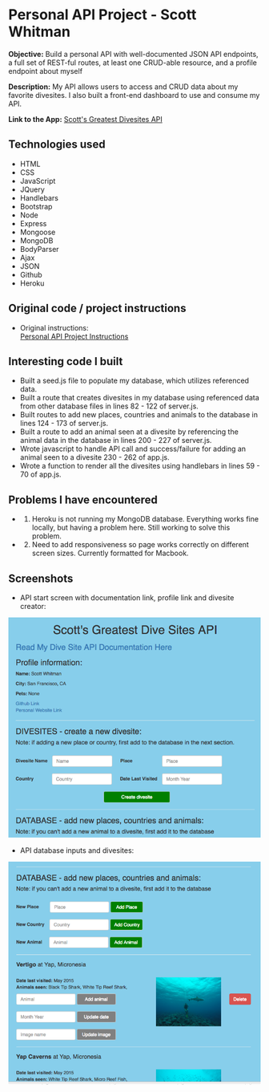 # Personal API Project - Scott Whitman

**Objective:** Build a personal API with well-documented JSON API endpoints, a full set of REST-ful routes, at least one CRUD-able resource, and a profile endpoint about myself

**Description:** My API allows users to access and CRUD data about my favorite divesites.  I also built a front-end dashboard to use and consume my API.

**Link to the App:**  <a href="https://fierce-savannah-91724.herokuapp.com/">Scott's Greatest Divesites API</a>


## Technologies used
* HTML   
* CSS  
* JavaScript
* JQuery
* Handlebars
* Bootstrap
* Node
* Express
* Mongoose
* MongoDB
* BodyParser
* Ajax
* JSON
* Github
* Heroku


## Original code / project instructions
* Original instructions:   
<a href="https://github.com/sf-wdi-31/express-personal-api">Personal API Project Instructions</a>


## Interesting code I built
* Built a seed.js file to populate my database, which utilizes referenced data.
* Built a route that creates divesites in my database using referenced data from other database files in lines 82 - 122 of server.js.
* Built routes to add new places, countries and animals to the database in lines 124 - 173 of server.js.
* Built a route to add an animal seen at a divesite by referencing the animal data in the database in lines 200 - 227 of server.js.
* Wrote javascript to handle API call and success/failure for adding an animal seen to a divesite 230 - 262 of app.js.
* Wrote a function to render all the divesites using handlebars in lines 59 - 70 of app.js.


## Problems I have encountered
* 1) Heroku is not running my MongoDB database.  Everything works fine locally, but having a problem here.  Still working to solve this problem.

* 2) Need to add responsiveness so page works correctly on different screen sizes.  Currently formatted for Macbook.


## Screenshots
* API start screen with documentation link, profile link and divesite creator:
<img src="public/images/startscreen.png">

* API database inputs and divesites:
<img src="public/images/divesites.png">
